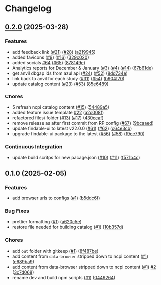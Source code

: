 # Changelog

## [0.2.0](https://github.com/NIH-NCPI/ncpi-dataset-catalog/compare/v0.1.0...v0.2.0) (2025-03-28)


### Features

* add feedback link ([#21](https://github.com/NIH-NCPI/ncpi-dataset-catalog/issues/21)) ([#28](https://github.com/NIH-NCPI/ncpi-dataset-catalog/issues/28)) ([a219945](https://github.com/NIH-NCPI/ncpi-dataset-catalog/commit/a219945a4279d2ef89f0712d117814de6991da54))
* added favicons ([#9](https://github.com/NIH-NCPI/ncpi-dataset-catalog/issues/9)) ([#16](https://github.com/NIH-NCPI/ncpi-dataset-catalog/issues/16)) ([329c020](https://github.com/NIH-NCPI/ncpi-dataset-catalog/commit/329c0203ecb0f7ce462355f720e8f6d24eefefc7))
* added socials [#64](https://github.com/NIH-NCPI/ncpi-dataset-catalog/issues/64) ([#65](https://github.com/NIH-NCPI/ncpi-dataset-catalog/issues/65)) ([878149e](https://github.com/NIH-NCPI/ncpi-dataset-catalog/commit/878149e4b4839db0d191c7761c4a504b01ca881a))
* Analytics reports for December & January ([#3](https://github.com/NIH-NCPI/ncpi-dataset-catalog/issues/3)) ([#4](https://github.com/NIH-NCPI/ncpi-dataset-catalog/issues/4)) ([#14](https://github.com/NIH-NCPI/ncpi-dataset-catalog/issues/14)) ([67b61de](https://github.com/NIH-NCPI/ncpi-dataset-catalog/commit/67b61deab8ec53b9a56dc7c5cbc8a66b92bc29b9))
* get anvil dbgap ids from azul api ([#24](https://github.com/NIH-NCPI/ncpi-dataset-catalog/issues/24)) ([#52](https://github.com/NIH-NCPI/ncpi-dataset-catalog/issues/52)) ([8dd734e](https://github.com/NIH-NCPI/ncpi-dataset-catalog/commit/8dd734e0d5908a0f0df268fa9f57531bb1a2c0bb))
* link back to anvil for each study ([#31](https://github.com/NIH-NCPI/ncpi-dataset-catalog/issues/31)) ([#54](https://github.com/NIH-NCPI/ncpi-dataset-catalog/issues/54)) ([b904f70](https://github.com/NIH-NCPI/ncpi-dataset-catalog/commit/b904f705bdcb7ff041588e57a749e16dcfde8cb4))
* update catalog content ([#23](https://github.com/NIH-NCPI/ncpi-dataset-catalog/issues/23)) ([#53](https://github.com/NIH-NCPI/ncpi-dataset-catalog/issues/53)) ([85e6489](https://github.com/NIH-NCPI/ncpi-dataset-catalog/commit/85e6489a457526ca39ae22bdf94f6bea4513c9fd))


### Chores

* 5 refresh ncpi catalog content ([#15](https://github.com/NIH-NCPI/ncpi-dataset-catalog/issues/15)) ([54489a5](https://github.com/NIH-NCPI/ncpi-dataset-catalog/commit/54489a535ee031afd57f1ed7217ba4d07ce8ab0c))
* added feature issue template [#22](https://github.com/NIH-NCPI/ncpi-dataset-catalog/issues/22) ([a2c008f](https://github.com/NIH-NCPI/ncpi-dataset-catalog/commit/a2c008f38f6559f62ac668707d9f4277cf0e7494))
* refactored files/ folder ([#13](https://github.com/NIH-NCPI/ncpi-dataset-catalog/issues/13)) ([#17](https://github.com/NIH-NCPI/ncpi-dataset-catalog/issues/17)) ([430ccaf](https://github.com/NIH-NCPI/ncpi-dataset-catalog/commit/430ccaf6d6d70af6cb9cc612a12c6a98e8e72620))
* remove release as after first commit from RP config ([#67](https://github.com/NIH-NCPI/ncpi-dataset-catalog/issues/67)) ([9bcaaed](https://github.com/NIH-NCPI/ncpi-dataset-catalog/commit/9bcaaedfbed696c676ff8807649f57807a79fe8a))
* update findable-ui to latest v22.0.0 ([#61](https://github.com/NIH-NCPI/ncpi-dataset-catalog/issues/61)) ([#62](https://github.com/NIH-NCPI/ncpi-dataset-catalog/issues/62)) ([c64e3cb](https://github.com/NIH-NCPI/ncpi-dataset-catalog/commit/c64e3cbf90679a213f5be68e048a7aa2b2902d34))
* upgrade findable-ui package to the latest ([#56](https://github.com/NIH-NCPI/ncpi-dataset-catalog/issues/56)) ([#58](https://github.com/NIH-NCPI/ncpi-dataset-catalog/issues/58)) ([f9ee790](https://github.com/NIH-NCPI/ncpi-dataset-catalog/commit/f9ee790f5db76d63920dbb23f75737f51c750bb6))


### Continuous Integration

* update build scritps for new pacage.json ([#10](https://github.com/NIH-NCPI/ncpi-dataset-catalog/issues/10)) ([#11](https://github.com/NIH-NCPI/ncpi-dataset-catalog/issues/11)) ([f571b4c](https://github.com/NIH-NCPI/ncpi-dataset-catalog/commit/f571b4c547ee630f99fb32af6dc2962c588ba0fd))

## 0.1.0 (2025-02-05)


### Features

* add browser urls to configs ([#1](https://github.com/NIH-NCPI/ncpi-dataset-catalog/issues/1)) ([b5ddc6f](https://github.com/NIH-NCPI/ncpi-dataset-catalog/commit/b5ddc6f8cd26664312ba557c72d85b5abac964f9))


### Bug Fixes

* prettier formatting ([#1](https://github.com/NIH-NCPI/ncpi-dataset-catalog/issues/1)) ([a620c5e](https://github.com/NIH-NCPI/ncpi-dataset-catalog/commit/a620c5ea2458c2b13ed41eeacc245cb37b7e7408))
* restore file needed for building catalog ([#1](https://github.com/NIH-NCPI/ncpi-dataset-catalog/issues/1)) ([10b357d](https://github.com/NIH-NCPI/ncpi-dataset-catalog/commit/10b357d2853cefe6a79739fbbd05077199ec5002))


### Chores

* add `out` folder with gitkeep ([#1](https://github.com/NIH-NCPI/ncpi-dataset-catalog/issues/1)) ([8f487be](https://github.com/NIH-NCPI/ncpi-dataset-catalog/commit/8f487bebcfc5290b584c9c1642868e67393c4dae))
* add content from `data-browser` stripped down to ncpi content ([#1](https://github.com/NIH-NCPI/ncpi-dataset-catalog/issues/1)) ([e689ba9](https://github.com/NIH-NCPI/ncpi-dataset-catalog/commit/e689ba939b7a8717df72185feecfc4d69c1445d6))
* add content from data-browser stripped down to ncpi content ([#1](https://github.com/NIH-NCPI/ncpi-dataset-catalog/issues/1)) [#2](https://github.com/NIH-NCPI/ncpi-dataset-catalog/issues/2) ([3c7d068](https://github.com/NIH-NCPI/ncpi-dataset-catalog/commit/3c7d0683a1b4c7a49ab0d92080baa0ccbbe82c21))
* rename dev and build npm scripts ([#1](https://github.com/NIH-NCPI/ncpi-dataset-catalog/issues/1)) ([0449264](https://github.com/NIH-NCPI/ncpi-dataset-catalog/commit/04492647d61e039adc817c368366bdb7fd576fc1))
